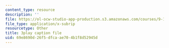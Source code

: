 ```yaml
---
content_type: resource
description: ''
file: https://ol-ocw-studio-app-production.s3.amazonaws.com/courses/9-14-brain-structure-and-its-origins-spring-2014/69e8690d26f5dfcaae704b1f8d52945d_555119.srt
file_type: application/x-subrip
resourcetype: Other
title: 3play caption file
uid: 69e8690d-26f5-dfca-ae70-4b1f8d52945d
---
```

